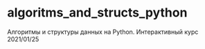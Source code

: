 # algoritms_and_structs_python
Алгоритмы и структуры данных на Python. Интерактивный курс 2021/01/25
